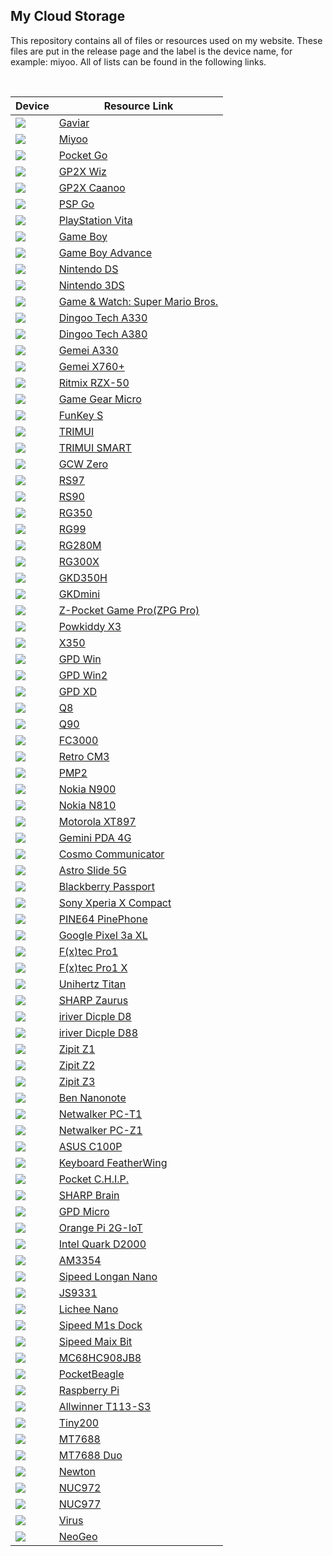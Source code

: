 ## My Cloud Storage
This repository contains all of files or resources used on my website. These files are put in the release page and the label is the device name, for example: miyoo. All of lists can be found in the following links.

&nbsp;

| Device | Resource Link |
| ------ | ------------- |
| ![](images/gaviar.jpg)  | [Gaviar](https://github.com/steward-fu/archives/releases/tag/f133) |
| ![](images/miyoo.jpg)  | [Miyoo](https://github.com/steward-fu/archives/releases/tag/miyoo) |
| ![](images/pocketgo.jpg)  | [Pocket Go](https://github.com/steward-fu/archives/releases/tag/pocketgo) |
| ![](images/wiz.jpg)  | [GP2X Wiz](https://github.com/steward-fu/archives/releases/tag/wiz) |
| ![](images/caanoo.jpg)  | [GP2X Caanoo](https://github.com/steward-fu/archives/releases/tag/caanoo) |
| ![](images/pspgo.jpg)  | [PSP Go](https://github.com/steward-fu/archives/releases/tag/pspgo) |
| ![](images/psv2000.jpg)  | [PlayStation Vita](https://github.com/steward-fu/archives/releases/tag/psv) |
| ![](images/gb.jpg)  | [Game Boy](https://github.com/steward-fu/archives/releases/tag/gb) |
| ![](images/gba.jpg)  | [Game Boy Advance](https://github.com/steward-fu/archives/releases/tag/gba) |
| ![](images/ndsl.jpg)  | [Nintendo DS](https://github.com/steward-fu/archives/releases/tag/nds) |
| ![](images/3ds.jpg)  | [Nintendo 3DS](https://github.com/steward-fu/archives/releases/tag/3ds) |
| ![](images/gw.jpg)  | [Game & Watch: Super Mario Bros.](https://github.com/steward-fu/archives/releases/tag/gw) |
| ![](images/a330.jpg)  | [Dingoo Tech A330](https://github.com/steward-fu/archives/releases/tag/a330) |
| ![](images/a380.jpg)  | [Dingoo Tech A380](https://github.com/steward-fu/archives/releases/tag/a380) |
| ![](images/ga330.jpg)  | [Gemei A330](https://github.com/steward-fu/archives/releases/tag/ga330) |
| ![](images/x760p.jpg)  | [Gemei X760+](https://github.com/steward-fu/archives/releases/tag/x760p) |
| ![](images/rzx50.jpg)  | [Ritmix RZX-50](https://github.com/steward-fu/archives/releases/tag/rzx50) |
| ![](images/ggm.jpg)  | [Game Gear Micro](https://github.com/steward-fu/archives/releases/tag/ggm) |
| ![](images/funkeys.jpg)  | [FunKey S](https://github.com/steward-fu/archives/releases/tag/funkey-s) |
| ![](images/trimui.jpg)  | [TRIMUI](https://github.com/steward-fu/archives/releases/tag/trimui) |
| ![](images/trimui-smart.jpg)  | [TRIMUI SMART](https://github.com/steward-fu/archives/releases/tag/trimui-smart) |
| ![](images/gcw0.jpg)  | [GCW Zero](https://github.com/steward-fu/archives/releases/tag/gcw0) |
| ![](images/rs97.jpg)  | [RS97](https://github.com/steward-fu/archives/releases/tag/rs97) |
| ![](images/rs90.jpg)  | [RS90](https://github.com/steward-fu/archives/releases/tag/rs90) |
| ![](images/rg350.jpg)  | [RG350](https://github.com/steward-fu/archives/releases/tag/rg350) |
| ![](images/rg300.jpg)  | [RG99](https://github.com/steward-fu/archives/releases/tag/rg99) |
| ![](images/rg280m.jpg)  | [RG280M](https://github.com/steward-fu/archives/releases/tag/rg280m) |
| ![](images/rg300x.jpg)  | [RG300X](https://github.com/steward-fu/archives/releases/tag/rg300x) |
| ![](images/gkd350h.jpg)  | [GKD350H](https://github.com/steward-fu/archives/releases/tag/gkd350h) |
| ![](images/gkdmini.jpg)  | [GKDmini](https://github.com/steward-fu/archives/releases/tag/gkdmini) |
| ![](images/zpg-pro.jpg)  | [Z-Pocket Game Pro(ZPG Pro)](https://github.com/steward-fu/archives/releases/tag/zpg-pro) |
| ![](images/x3.jpg)  | [Powkiddy X3](https://github.com/steward-fu/archives/releases/tag/x3) |
| ![](images/x350.jpg)  | [X350](https://github.com/steward-fu/archives/releases/tag/x350) |
| ![](images/gpdwin.jpg)  | [GPD Win](https://github.com/steward-fu/archives/releases/tag/gpdwin) |
| ![](images/gpdwin2.jpg)  | [GPD Win2](https://github.com/steward-fu/archives/releases/tag/gpdwin2) |
| ![](images/gpdxd.jpg)  | [GPD XD](https://github.com/steward-fu/archives/releases/tag/gpdxd) |
| ![](images/q8.jpg)  | [Q8](https://github.com/steward-fu/archives/releases/tag/q8) |
| ![](images/q90.jpg)  | [Q90](https://github.com/steward-fu/archives/releases/tag/q90) |
| ![](images/fc3000.jpg)  | [FC3000](https://github.com/steward-fu/archives/releases/tag/fc3000) |
| ![](images/cm3.jpg)  | [Retro CM3](https://github.com/steward-fu/archives/releases/tag/retro-cm3) |
| ![](images/pmp2.jpg)  | [PMP2](https://github.com/steward-fu/archives/releases/tag/pmp-v) |
| ![](images/n900.jpg)  | [Nokia N900](https://github.com/steward-fu/archives/releases/tag/n900) |
| ![](images/n810.jpg)  | [Nokia N810](https://github.com/steward-fu/archives/releases/tag/n810) |
| ![](images/xt897.jpg)  | [Motorola XT897](https://github.com/steward-fu/archives/releases/tag/xt897) |
| ![](images/gemini-pda.jpg)  | [Gemini PDA 4G](https://github.com/steward-fu/archives/releases/tag/gemini-pda) |
| ![](images/cosmo.jpg)  | [Cosmo Communicator](https://github.com/steward-fu/archives/releases/tag/cosmo) |
| ![](images/astro.jpg)  | [Astro Slide 5G](https://github.com/steward-fu/archives/releases/tag/astro-slide-5g) |
| ![](images/q30.jpg)  | [Blackberry Passport](https://github.com/steward-fu/archives/releases/tag/q30) |
| ![](images/f5321.jpg)  | [Sony Xperia X Compact](https://github.com/steward-fu/archives/releases/tag/f5321) |
| ![](images/pinephone.jpg)  | [PINE64 PinePhone](https://github.com/steward-fu/archives/releases/tag/pinephone) |
| ![](images/pixel3axl.jpg)  | [Google Pixel 3a XL](https://github.com/steward-fu/archives/releases/tag/pixel-3a-xl) |
| ![](images/pro1.jpg)  | [F(x)tec Pro1](https://github.com/steward-fu/archives/releases/tag/pro1) |
| ![](images/pro1x.jpg)  | [F(x)tec Pro1 X](https://github.com/steward-fu/archives/releases/tag/pro1-x) |
| ![](images/titan.jpg)  | [Unihertz Titan](https://github.com/steward-fu/archives/releases/tag/titan) |
| ![](images/c3200.jpg)  | [SHARP Zaurus](https://github.com/steward-fu/archives/releases/tag/zaurus) |
| ![](images/d8.jpg)  | [iriver Dicple D8](https://github.com/steward-fu/archives/releases/tag/d8) |
| ![](images/d88.jpg)  | [iriver Dicple D88](https://github.com/steward-fu/archives/releases/tag/d88) |
| ![](images/zipit1.jpg)  | [Zipit Z1](https://github.com/steward-fu/archives/releases/tag/zipit-z1) |
| ![](images/zipit2.jpg)  | [Zipit Z2](https://github.com/steward-fu/archives/releases/tag/zipit-z2) |
| ![](images/zipit3.jpg)  | [Zipit Z3](https://github.com/steward-fu/archives/releases/tag/zipit-z3) |
| ![](images/nanonote.jpg)  | [Ben Nanonote](https://github.com/steward-fu/archives/releases/tag/nanonote) |
| ![](images/pc-t1.jpg)  | [Netwalker PC-T1](https://github.com/steward-fu/archives/releases/tag/pc-t1) |
| ![](images/pc-z1.jpg)  | [Netwalker PC-Z1](https://github.com/steward-fu/archives/releases/tag/pc-z1) |
| ![](images/c100p.jpg)  | [ASUS C100P](https://github.com/steward-fu/archives/releases/tag/c100p) |
| ![](images/featherwing.jpg)  | [Keyboard FeatherWing](https://github.com/steward-fu/archives/releases/tag/featherwing) |
| ![](images/pocketchip.jpg)  | [Pocket C.H.I.P.](https://github.com/steward-fu/archives/releases/tag/pocketchip) |
| ![](images/pw-sh3.jpg)  | [SHARP Brain](https://github.com/steward-fu/archives/releases/tag/sharp-brain) |
| ![](images/micropc.jpg)  | [GPD Micro](https://github.com/steward-fu/archives/releases/tag/gpdmicro) |
| ![](images/2g-iot.jpg)  | [Orange Pi 2G-IoT](https://github.com/steward-fu/archives/releases/tag/2g-iot) |
| ![](images/d2000.jpg)  | [Intel Quark D2000](https://github.com/steward-fu/archives/releases/tag/d2000) |
| ![](images/cm3354.jpg)  | [AM3354](https://github.com/steward-fu/archives/releases/tag/cm3354h) |
| ![](images/gd32vf103.jpg)  | [Sipeed Longan Nano](https://github.com/steward-fu/archives/releases/tag/gd32vf103) |
| ![](images/js9331.jpg)  | [JS9331](https://github.com/steward-fu/archives/releases/tag/js9331) |
| ![](images/lichee-nano.jpg)  | [Lichee Nano](https://github.com/steward-fu/archives/releases/tag/lichee-nano) |
| ![](images/m1s-dock.jpg)  | [Sipeed M1s Dock](https://github.com/steward-fu/archives/releases/tag/m1s-dock) |
| ![](images/k210.jpg)  | [Sipeed Maix Bit](https://github.com/steward-fu/archives/releases/tag/maix-bit) |
| ![](images/mc68hc908jb8.jpg)  | [MC68HC908JB8](https://github.com/steward-fu/archives/releases/tag/mc68hc908jb8) |
| ![](images/pb.jpg)  | [PocketBeagle](https://github.com/steward-fu/archives/releases/tag/pocketbeagle) |
| ![](images/pi-b.jpg)  | [Raspberry Pi](https://github.com/steward-fu/archives/releases/tag/raspberrypi-1) |
| ![](images/t113-s3.jpg)  | [Allwinner T113-S3](https://github.com/steward-fu/archives/releases/tag/t113-s3) |
| ![](images/tiny200.jpg)  | [Tiny200](https://github.com/steward-fu/archives/releases/tag/tiny200) |
| ![](images/smart_mt7688.jpg)  | [MT7688](https://github.com/steward-fu/archives/releases/tag/mt7688) |
| ![](images/smart_mt7688.jpg)  | [MT7688 Duo](https://github.com/steward-fu/archives/releases/tag/mt7688-duo) |
| ![](images/newton.jpg)  | [Newton](https://github.com/steward-fu/archives/releases/tag/newton) |
| ![](images/nuc972.jpg)  | [NUC972](https://github.com/steward-fu/archives/releases/tag/nuc972) |
| ![](images/nuc977.jpg)  | [NUC977](https://github.com/steward-fu/archives/releases/tag/nuc977) |
| ![](images/virus.jpg)  | [Virus](https://github.com/steward-fu/archives/releases/tag/hack) |
| ![](images/neogeo.jpg)  | [NeoGeo](https://github.com/steward-fu/archives/releases/tag/neogeo) |
